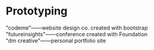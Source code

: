 # Prototyping

"codeme"——website design co. created with bootstrap <br>
"futureinsights"——conference created with Foundation <br>
"dm creative"——personal portfolio site <br>

